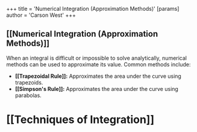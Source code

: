 +++
 title = 'Numerical Integration (Approximation Methods)'
[params]
	author = 'Carson West'
+++
## [[Numerical Integration (Approximation Methods)]] 
When an integral is difficult or impossible to solve analytically, numerical methods can be used to approximate its value.  Common methods include:

* **[[Trapezoidal Rule]]:** Approximates the area under the curve using trapezoids.
* **[[Simpson's Rule]]:** Approximates the area under the curve using parabolas.

# [[Techniques of Integration]]